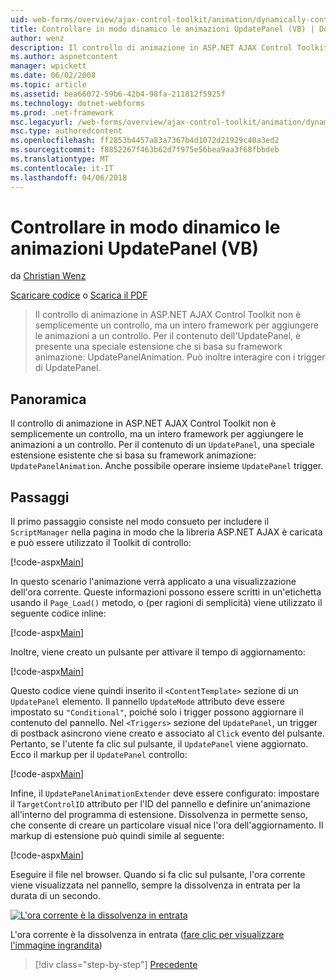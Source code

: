 ```yaml
---
uid: web-forms/overview/ajax-control-toolkit/animation/dynamically-controlling-updatepanel-animations-vb
title: Controllare in modo dinamico le animazioni UpdatePanel (VB) | Documenti Microsoft
author: wenz
description: Il controllo di animazione in ASP.NET AJAX Control Toolkit non è semplicemente un controllo, ma un intero framework per aggiungere le animazioni a un controllo. Per il contenuto di un...
ms.author: aspnetcontent
manager: wpickett
ms.date: 06/02/2008
ms.topic: article
ms.assetid: bea66072-59b6-42b4-98fa-211812f5925f
ms.technology: dotnet-webforms
ms.prod: .net-framework
msc.legacyurl: /web-forms/overview/ajax-control-toolkit/animation/dynamically-controlling-updatepanel-animations-vb
msc.type: authoredcontent
ms.openlocfilehash: ff2853b4457a83a7367b4d1072d21929c40a3ed2
ms.sourcegitcommit: f8852267f463b62d7f975e56bea9aa3f68fbbdeb
ms.translationtype: MT
ms.contentlocale: it-IT
ms.lasthandoff: 04/06/2018
---
```

<a name="dynamically-controlling-updatepanel-animations-vb"></a>Controllare in modo dinamico le animazioni UpdatePanel (VB)
====================
da [Christian Wenz](https://github.com/wenz)

[Scaricare codice](http://download.microsoft.com/download/9/3/f/93f8daea-bebd-4821-833b-95205389c7d0/UpdatePanelAnimation2.vb.zip) o [Scarica il PDF](http://download.microsoft.com/download/b/6/a/b6ae89ee-df69-4c87-9bfb-ad1eb2b23373/updatepanelanimation2VB.pdf)

> Il controllo di animazione in ASP.NET AJAX Control Toolkit non è semplicemente un controllo, ma un intero framework per aggiungere le animazioni a un controllo. Per il contenuto dell'UpdatePanel, è presente una speciale estensione che si basa su framework animazione: UpdatePanelAnimation. Può inoltre interagire con i trigger di UpdatePanel.


## <a name="overview"></a>Panoramica

Il controllo di animazione in ASP.NET AJAX Control Toolkit non è semplicemente un controllo, ma un intero framework per aggiungere le animazioni a un controllo. Per il contenuto di un `UpdatePanel`, una speciale estensione esistente che si basa su framework animazione: `UpdatePanelAnimation`. Anche possibile operare insieme `UpdatePanel` trigger.

## <a name="steps"></a>Passaggi

Il primo passaggio consiste nel modo consueto per includere il `ScriptManager` nella pagina in modo che la libreria ASP.NET AJAX è caricata e può essere utilizzato il Toolkit di controllo:


[!code-aspx[Main](dynamically-controlling-updatepanel-animations-vb/samples/sample1.aspx)]

In questo scenario l'animazione verrà applicato a una visualizzazione dell'ora corrente. Queste informazioni possono essere scritti in un'etichetta usando il `Page_Load()` metodo, o (per ragioni di semplicità) viene utilizzato il seguente codice inline:


[!code-aspx[Main](dynamically-controlling-updatepanel-animations-vb/samples/sample2.aspx)]

Inoltre, viene creato un pulsante per attivare il tempo di aggiornamento:


[!code-aspx[Main](dynamically-controlling-updatepanel-animations-vb/samples/sample3.aspx)]

Questo codice viene quindi inserito il `<ContentTemplate>` sezione di un `UpdatePanel` elemento. Il pannello `UpdateMode` attributo deve essere impostato su `"Conditional"`, poiché solo i trigger possono aggiornare il contenuto del pannello. Nel `<Triggers>` sezione del `UpdatePanel`, un trigger di postback asincrono viene creato e associato al `Click` evento del pulsante. Pertanto, se l'utente fa clic sul pulsante, il `UpdatePanel` viene aggiornato. Ecco il markup per il `UpdatePanel` controllo:


[!code-aspx[Main](dynamically-controlling-updatepanel-animations-vb/samples/sample4.aspx)]

Infine, il `UpdatePanelAnimationExtender` deve essere configurato: impostare il `TargetControlID` attributo per l'ID del pannello e definire un'animazione all'interno del programma di estensione. Dissolvenza in permette senso, che consente di creare un particolare visual nice l'ora dell'aggiornamento. Il markup di estensione può quindi simile al seguente:


[!code-aspx[Main](dynamically-controlling-updatepanel-animations-vb/samples/sample5.aspx)]

Eseguire il file nel browser. Quando si fa clic sul pulsante, l'ora corrente viene visualizzata nel pannello, sempre la dissolvenza in entrata per la durata di un secondo.


[![L'ora corrente è la dissolvenza in entrata](dynamically-controlling-updatepanel-animations-vb/_static/image2.png)](dynamically-controlling-updatepanel-animations-vb/_static/image1.png)

L'ora corrente è la dissolvenza in entrata ([fare clic per visualizzare l'immagine ingrandita](dynamically-controlling-updatepanel-animations-vb/_static/image3.png))

> [!div class="step-by-step"]
> [Precedente](animating-an-updatepanel-control-vb.md)
